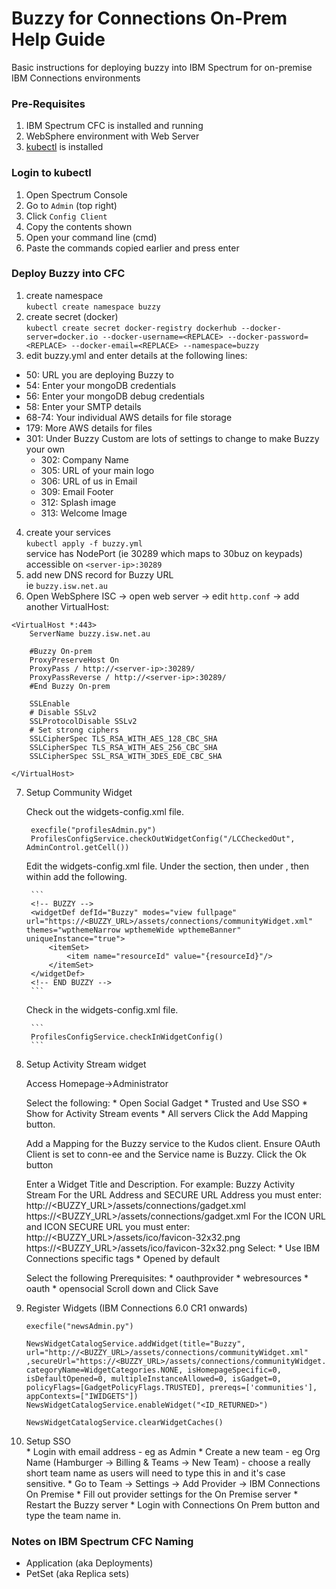 # Buzzy for Connections On-Prem Help Guide
Basic instructions for deploying buzzy into IBM Spectrum for on-premise IBM Connections environments
 
### Pre-Requisites
1. IBM Spectrum CFC is installed and running
2. WebSphere environment with Web Server
3. [kubectl](https://kubernetes.io/docs/tasks/tools/install-kubectl/) is installed


### Login to kubectl
1. Open Spectrum Console
2. Go to `Admin` (top right)
3. Click `Config Client`
4. Copy the contents shown
5. Open your command line (cmd)
6. Paste the commands copied earlier and press enter


### Deploy Buzzy into CFC
1. create namespace   
`kubectl create namespace buzzy`
2. create secret (docker)   
`kubectl create secret docker-registry dockerhub --docker-server=docker.io --docker-username=<REPLACE> --docker-password=<REPLACE> --docker-email=<REPLACE> --namespace=buzzy`   
3. edit buzzy.yml and enter details at the following lines:	 
* 50: URL you are deploying Buzzy to  
* 54: Enter your mongoDB credentials  
* 56: Enter your mongoDB debug credentials  
* 58: Enter your SMTP details  
* 68-74: Your individual AWS details for file storage  
* 179: More AWS details for files  
* 301: Under Buzzy Custom are lots of settings to change to make Buzzy your own  
  * 302: Company Name  
  * 305: URL of your main logo  
  * 306: URL of us in Email  
  * 309: Email Footer  
  * 312: Splash image  
  * 313: Welcome Image
		
4. create your services   
`kubectl apply -f buzzy.yml`   
service has NodePort (ie 30289 which maps to 30buz on keypads)   
accessible on `<server-ip>:30289`
5. add new DNS record for Buzzy URL   
ie `buzzy.isw.net.au`
6. Open WebSphere ISC -> open web server -> edit `http.conf` -> add another VirtualHost:   

```
<VirtualHost *:443>
	ServerName buzzy.isw.net.au

	#Buzzy On-prem
	ProxyPreserveHost On
	ProxyPass / http://<server-ip>:30289/
	ProxyPassReverse / http://<server-ip>:30289/
	#End Buzzy On-prem

	SSLEnable
    # Disable SSLv2
    SSLProtocolDisable SSLv2
    # Set strong ciphers
    SSLCipherSpec TLS_RSA_WITH_AES_128_CBC_SHA
    SSLCipherSpec TLS_RSA_WITH_AES_256_CBC_SHA
    SSLCipherSpec SSL_RSA_WITH_3DES_EDE_CBC_SHA

</VirtualHost>
```

7. Setup Community Widget

	Check out the widgets-config.xml file.
	
		execfile("profilesAdmin.py")
		ProfilesConfigService.checkOutWidgetConfig("/LCCheckedOut", AdminControl.getCell())

	Edit the widgets-config.xml file. Under the <resource type="community"> section, then under <widgets>, then within <definitions> add the following.
	
		```
		<!-- BUZZY -->
		<widgetDef defId="Buzzy" modes="view fullpage" url="https://<BUZZY_URL>/assets/connections/communityWidget.xml" themes="wpthemeNarrow wpthemeWide wpthemeBanner" uniqueInstance="true">
			<itemSet>
				<item name="resourceId" value="{resourceId}"/>
			</itemSet>
		</widgetDef>
		<!-- END BUZZY -->
		```
		
	Check in the widgets-config.xml file.	
		
		```
		ProfilesConfigService.checkInWidgetConfig()
		```
		
8. Setup Activity Stream widget

	Access Homepage->Administrator

	Select the following:
		* Open Social Gadget
		* Trusted and Use SSO
		* Show for Activity Stream events
		* All servers
	Click the Add Mapping button.

	Add a Mapping for the Buzzy service to the Kudos client. Ensure OAuth Client is set to conn-ee and the Service name is Buzzy.
	Click the Ok button

	Enter a Widget Title and Description.
		For example:
			Buzzy Activity Stream
		For the URL Address and SECURE URL Address you must enter:
			http://<BUZZY_URL>/assets/connections/gadget.xml
			https://<BUZZY_URL>/assets/connections/gadget.xml
		For the ICON URL and ICON SECURE URL you must enter:
			http://<BUZZY_URL>/assets/ico/favicon-32x32.png
			https://<BUZZY_URL>/assets/ico/favicon-32x32.png
	Select:
		* Use IBM Connections specific tags
		* Opened by default

	Select the following Prerequisites:
		* oauthprovider
		* webresources
		* oauth
		* opensocial
	Scroll down and Click Save		
		
9. Register Widgets (IBM Connections 6.0 CR1 onwards)

	```
	execfile("newsAdmin.py")
	
	NewsWidgetCatalogService.addWidget(title="Buzzy", url="http://<BUZZY_URL>/assets/connections/communityWidget.xml" ,secureUrl="https://<BUZZY_URL>/assets/connections/communityWidget.xml", categoryName=WidgetCategories.NONE, isHomepageSpecific=0, isDefaultOpened=0, multipleInstanceAllowed=0, isGadget=0, policyFlags=[GadgetPolicyFlags.TRUSTED], prereqs=['communities'], appContexts=["IWIDGETS"])
	NewsWidgetCatalogService.enableWidget("<ID_RETURNED>")
	
	NewsWidgetCatalogService.clearWidgetCaches()
	```

10. Setup SSO	
		* Login with email address - eg as Admin
		* Create a new team - eg Org Name (Hamburger -> Billing & Teams -> New Team) - choose a really short team name as users will need to type this in and it's case sensitive.
		* Go to Team -> Settings -> Add Provider -> IBM Connections On Premise
		* Fill out provider settings for the On Premise server
		* Restart the Buzzy server
		* Login with Connections On Prem button and type the team name in.
	
### Notes on IBM Spectrum CFC Naming
- Application (aka Deployments)
- PetSet (aka Replica sets)
